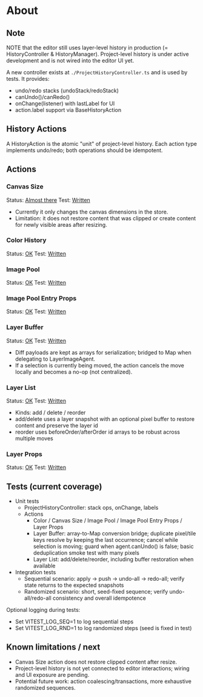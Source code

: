 # About

## Note

NOTE that the editor still uses layer-level history in production (= HistoryController & HistoryManager).
Project-level history is under active development and is not wired into the editor UI yet.

A new controller exists at `./ProjectHistoryController.ts` and is used by tests. It provides:

- undo/redo stacks (undoStack/redoStack)
- canUndo()/canRedo()
- onChange(listener) with lastLabel for UI
- action.label support via BaseHistoryAction

## History Actions

A HistoryAction is the atomic "unit" of project-level history.
Each action type implements undo/redo; both operations should be idempotent.

## Actions

### Canvas Size

Status: [Almost there](./actions/CanvasSizeHistoryAction.ts)
Test: [Written](../../../test/history/HistoryActions.canvasSize.test.ts)

- Currently it only changes the canvas dimensions in the store.
- Limitation: it does not restore content that was clipped or create content for newly visible areas after resizing.

### Color History

Status: [OK](./actions/ColorHistoryAction.ts)
Test: [Written](../../../test/history/HistoryActions.color.test.ts)

### Image Pool

Status: [OK](./actions/ImagePoolHistoryAction.ts)
Test: [Written](../../../test/history/HistoryActions.imagePool.test.ts)

### Image Pool Entry Props

Status: [OK](./actions/ImagePoolEntryPropsHistoryAction.ts)
Test: [Written](../../../test/history/HistoryActions.imagePoolEntryProps.test.ts)

### Layer Buffer

Status: [OK](./actions/LayerBufferHistoryAction.ts)
Test: [Written](../../../test/history/HistoryActions.layerBuffer.test.ts)

- Diff payloads are kept as arrays for serialization; bridged to Map when delegating to LayerImageAgent.
- If a selection is currently being moved, the action cancels the move locally and becomes a no-op (not centralized).

### Layer List

Status: [OK](./actions/LayerListHistoryAction.ts)
Test: [Written](../../../test/history/HistoryActions.layerList.test.ts)

- Kinds: add / delete / reorder
- add/delete uses a layer snapshot with an optional pixel buffer to restore content and preserve the layer id
- reorder uses beforeOrder/afterOrder id arrays to be robust across multiple moves

### Layer Props

Status: [OK](./actions/LayerPropsHistoryAction.ts)
Test: [Written](../../../test/history/HistoryActions.layerProps.test.ts)

## Tests (current coverage)

- Unit tests
  - ProjectHistoryController: stack ops, onChange, labels
  - Actions
    - Color / Canvas Size / Image Pool / Image Pool Entry Props / Layer Props
    - Layer Buffer: array-to-Map conversion bridge; duplicate pixel/tile keys resolve by keeping the last occurrence; cancel while selection is moving; guard when agent.canUndo() is false; basic deduplication smoke test with many pixels
    - Layer List: add/delete/reorder, including buffer restoration when available
- Integration tests
  - Sequential scenario: apply → push → undo-all → redo-all; verify state returns to the expected snapshots
  - Randomized scenario: short, seed-fixed sequence; verify undo-all/redo-all consistency and overall idempotence

Optional logging during tests:

- Set VITEST_LOG_SEQ=1 to log sequential steps
- Set VITEST_LOG_RND=1 to log randomized steps (seed is fixed in test)

## Known limitations / next

- Canvas Size action does not restore clipped content after resize.
- Project-level history is not yet connected to editor interactions; wiring and UI exposure are pending.
- Potential future work: action coalescing/transactions, more exhaustive randomized sequences.
